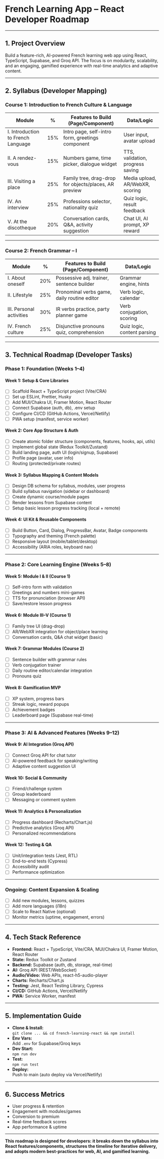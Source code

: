 # French Learning App – React Developer Roadmap



---

## 1. Project Overview

Build a feature-rich, AI-powered French learning web app using React, TypeScript, Supabase, and Groq API. The focus is on modularity, scalability, and an engaging, gamified experience with real-time analytics and adaptive content.

---

## 2. Syllabus (Developer Mapping)

### Course 1: Introduction to French Culture & Language

| Module                                        | %   | Features to Build (Page/Component)                           | Data/Logic                          |
| ----------------------------------------------|-----|-------------------------------------------------------------|-------------------------------------|
| I. Introduction to French Language            | 15% | Intro page, self-intro form, greetings component             | User input, avatar upload           |
| II. A rendez-vous                            | 15% | Numbers game, time picker, dialogue widget                  | TTS, validation, progress saving    |
| III. Visiting a place                        | 25% | Family tree, drag-drop for objects/places, AR preview       | Media upload, AR/WebXR, scoring     |
| IV. An interview                             | 25% | Professions selector, nationality quiz                      | Quiz logic, result feedback         |
| V. At the discotheque                        | 20% | Conversation cards, Q&A, activity suggestion                | Chat UI, AI prompt, XP reward       |

---

### Course 2: French Grammar – I

| Module                        | %   | Features to Build (Page/Component)      | Data/Logic                   |
|-------------------------------|-----|----------------------------------------|------------------------------|
| I. About oneself              | 20% | Possessive adj. trainer, sentence builder | Grammar engine, hints       |
| II. Lifestyle                 | 25% | Pronominal verbs game, daily routine editor | Verb logic, calendar        |
| III. Personal activities      | 30% | IR verbs practice, party planner game   | Verb conjugation, scoring   |
| IV. French culture            | 25% | Disjunctive pronouns quiz, comprehension | Quiz logic, content parsing |

---

## 3. Technical Roadmap (Developer Tasks)

### Phase 1: Foundation (Weeks 1–4)

#### Week 1: Setup & Core Libraries
- [ ] Scaffold React + TypeScript project (Vite/CRA)
- [ ] Set up ESLint, Prettier, Husky
- [ ] Add MUI/Chakra UI, Framer Motion, React Router
- [ ] Connect Supabase (auth, db), .env setup
- [ ] Configure CI/CD (GitHub Actions, Vercel/Netlify)
- [ ] PWA setup (manifest, service worker)

#### Week 2: Core App Structure & Auth
- [ ] Create atomic folder structure (components, features, hooks, api, utils)
- [ ] Implement global state (Redux Toolkit/Zustand)
- [ ] Build landing page, auth UI (login/signup, Supabase)
- [ ] Profile page (avatar, user info)
- [ ] Routing (protected/private routes)

#### Week 3: Syllabus Mapping & Content Models
- [ ] Design DB schema for syllabus, modules, user progress
- [ ] Build syllabus navigation (sidebar or dashboard)
- [ ] Create dynamic course/module pages
- [ ] Render lessons from Supabase content
- [ ] Setup basic lesson progress tracking (local + remote)

#### Week 4: UI Kit & Reusable Components
- [ ] Build Button, Card, Dialog, ProgressBar, Avatar, Badge components
- [ ] Typography and theming (French palette)
- [ ] Responsive layout (mobile/tablet/desktop)
- [ ] Accessibility (ARIA roles, keyboard nav)

---

### Phase 2: Core Learning Engine (Weeks 5–8)

#### Week 5: Module I & II (Course 1)
- [ ] Self-intro form with validation
- [ ] Greetings and numbers mini-games
- [ ] TTS for pronunciation (browser API)
- [ ] Save/restore lesson progress

#### Week 6: Module III–V (Course 1)
- [ ] Family tree UI (drag-drop)
- [ ] AR/WebXR integration for object/place learning
- [ ] Conversation cards, Q&A chat widget (basic)

#### Week 7: Grammar Modules (Course 2)
- [ ] Sentence builder with grammar rules
- [ ] Verb conjugation trainer
- [ ] Daily routine editor/calendar integration
- [ ] Pronouns quiz

#### Week 8: Gamification MVP
- [ ] XP system, progress bars
- [ ] Streak logic, reward popups
- [ ] Achievement badges
- [ ] Leaderboard page (Supabase real-time)

---

### Phase 3: AI & Advanced Features (Weeks 9–12)

#### Week 9: AI Integration (Groq API)
- [ ] Connect Groq API for chat tutor
- [ ] AI-powered feedback for speaking/writing
- [ ] Adaptive content suggestion UI

#### Week 10: Social & Community
- [ ] Friend/challenge system
- [ ] Group leaderboard
- [ ] Messaging or comment system

#### Week 11: Analytics & Personalization
- [ ] Progress dashboard (Recharts/Chart.js)
- [ ] Predictive analytics (Groq API)
- [ ] Personalized recommendations

#### Week 12: Testing & QA
- [ ] Unit/integration tests (Jest, RTL)
- [ ] End-to-end tests (Cypress)
- [ ] Accessibility audit
- [ ] Performance optimization

---

### Ongoing: Content Expansion & Scaling

- [ ] Add new modules, lessons, quizzes
- [ ] Add more languages (i18n)
- [ ] Scale to React Native (optional)
- [ ] Monitor metrics (uptime, engagement, errors)

---

## 4. Tech Stack Reference

- **Frontend:** React + TypeScript, Vite/CRA, MUI/Chakra UI, Framer Motion, React Router
- **State:** Redux Toolkit or Zustand
- **Backend:** Supabase (auth, db, storage, real-time)
- **AI:** Groq API (REST/WebSocket)
- **Audio/Video:** Web APIs, react-h5-audio-player
- **Charts:** Recharts/Chart.js
- **Testing:** Jest, React Testing Library, Cypress
- **CI/CD:** GitHub Actions, Vercel/Netlify
- **PWA:** Service Worker, manifest

---

## 5. Implementation Guide

- **Clone & Install:**  
  `git clone ... && cd french-learning-react && npm install`
- **Env Vars:**  
  Add `.env` for Supabase/Groq keys
- **Dev Start:**  
  `npm run dev`
- **Test:**  
  `npm run test`
- **Deploy:**  
  Push to main (auto deploy via Vercel/Netlify)

---

## 6. Success Metrics

- User progress & retention
- Engagement with modules/games
- Conversion to premium
- Real-time feedback scores
- App performance & uptime

---

**This roadmap is designed for developers: it breaks down the syllabus into React features/components, structures the timeline for iterative delivery, and adopts modern best-practices for web, AI, and gamified learning.**
